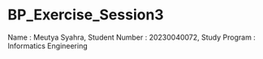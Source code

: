 # BP_Exercise_Session3
Name : Meutya Syahra, Student Number : 20230040072, Study Program : Informatics Engineering
